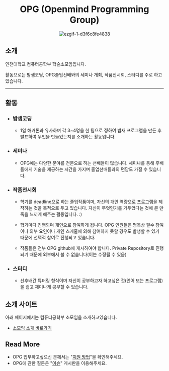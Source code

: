 <div align="center">

# OPG (Openmind Programming Group)

<!--
이곳은 OPG 회원 수와 OPG 연혁 링크가 들어올 자리입니다.
-->
<!-- <img src="https://avatars.githubusercontent.com/u/73374869?s=200&v=4" alt="OPG Logo"> -->

![ezgif-1-d3f6c8fe4838](https://user-images.githubusercontent.com/57972338/108959002-206c6700-76b7-11eb-8e39-f637b4541d51.gif)

</div>

## 소개

인천대학교 컴퓨터공학부 학술소모임입니다.

활동으로는 밤샘코딩, OPG졸업선배와의 세미나 개최, 작품전시회, 스터디를 주로 하고 있습니다.

---

## 활동

- ### 밤샘코딩
  - 1일 해커톤과 유사하며 각 3~4명을 한 팀으로 정하여 밤새 프로그램을 만든 후 발표하여 무엇을 만들었는지를 소개하는 활동입니다.
- ### 세미나

  - OPG에는 다양한 분야를 전문으로 하는 선배들이 많습니다. 세미나를 통해 후배들에게 기술을 제공하는 시간을 가지며 졸업선배들과의 면담도 가질 수 있습니다.

- ### 작품전시회

  - 학기를 deadline으로 하는 졸업작품이며, 자신의 개인 역량으로 프로그램을 제작하는 것을 목적으로 두고 있습니다. 자신이 무엇인가를 거두었다는 것에 큰 만족을 느끼게 해주는 활동입니다. :)

  - 학기마다 진행되며 개인으로 참여하게 됩니다. OPG 인원들은 명목상 필수 참여이나 외부 요인이나 개인 스케줄에 의해 참여하지 못할 경우도 발생할 수 있기 때문에 선택적 참여로 진행되고 있습니다.

  - 작품들은 전부 OPG github에 게시하여야 합니다. Private Repository로 진행되기 때문에 외부에서 볼 수 없습니다(이는 수정될 수 있음)

- ### 스터디
  - 선후배간 튜터링 형식이며 자신이 공부하고자 하고싶은 것(언어 또는 프로그램)을 쉽고 재미나게 공부할 수 있습니다.

## 소개 사이트

아래 페이지에서는 컴퓨터공학부 소모임을 소개하고있습니다.

- [소모임 소개 바로가기](http://www.inu.ac.kr/user/indexSub.do?codyMenuSeq=99315&siteId=isis)

## Read More

- OPG 입부하고싶으신 분께서는 "[지원 방법](./join.md)"을 확인해주세요.
- OPG에 관한 질문은 "[이슈](https://github.com/Openmind-Programming-Group/Introduction/issues)" 게시판을 이용해주세요.
